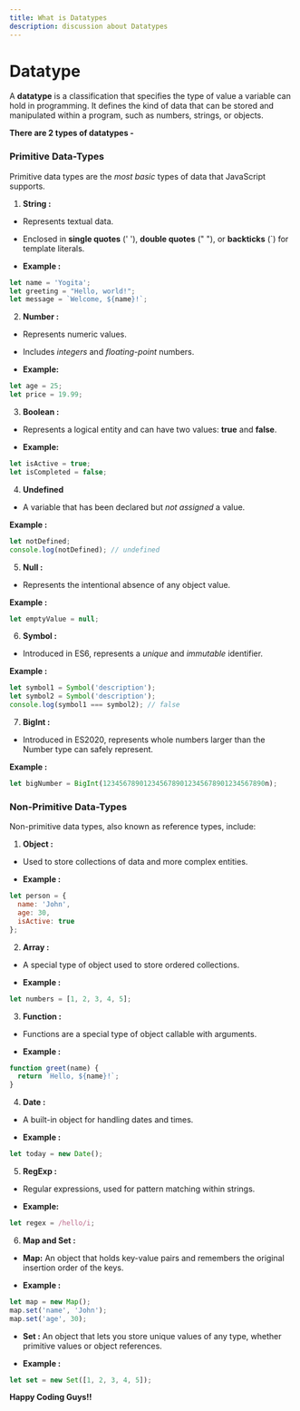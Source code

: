 ```yaml
---
title: What is Datatypes
description: discussion about Datatypes
---
```


# Datatype

A **datatype** is a classification that specifies the type of value a variable can hold in programming. It defines the kind of data that can be stored and manipulated within a program, such as numbers, strings, or objects.

**There are 2 types of datatypes -**

### Primitive Data-Types

Primitive data types are the *most basic* types of data that JavaScript supports. 

1. **String :**

* Represents textual data.
* Enclosed in **single quotes** (' '), **double quotes** (" "), or **backticks** (`) for template literals.

* **Example :**

```js
let name = 'Yogita';
let greeting = "Hello, world!";
let message = `Welcome, ${name}!`;
```

2. **Number :**

* Represents numeric values.
* Includes _integers_ and _floating-point_ numbers.

* **Example:**

```js
let age = 25;
let price = 19.99;
```

3. **Boolean :**

* Represents a logical entity and can have two values: **true** and **false**.

* **Example:**

```js
let isActive = true;
let isCompleted = false;
```

4. **Undefined**

* A variable that has been declared but *not assigned* a value.

**Example :**

```js
let notDefined;
console.log(notDefined); // undefined
```

5. **Null :**

* Represents the intentional absence of any object value.

**Example :**

```js
let emptyValue = null;
```

6. **Symbol :**

* Introduced in ES6, represents a *unique* and *immutable* identifier.

**Example :**

```js
let symbol1 = Symbol('description');
let symbol2 = Symbol('description');
console.log(symbol1 === symbol2); // false
```

7. **BigInt :**

* Introduced in ES2020, represents whole numbers larger than the Number type can safely represent.

**Example :**

```js
let bigNumber = BigInt(1234567890123456789012345678901234567890n);
```

### Non-Primitive Data-Types

Non-primitive data types, also known as reference types, include:

1. **Object :**

* Used to store collections of data and more complex entities.

* **Example :**

```js
let person = {
  name: 'John',
  age: 30,
  isActive: true
};
```

2. **Array :**

* A special type of object used to store ordered collections.

* **Example :**

```js
let numbers = [1, 2, 3, 4, 5];
```

3. **Function :**

* Functions are a special type of object callable with arguments.

* **Example :**

```js
function greet(name) {
  return `Hello, ${name}!`;
}
```

4. **Date :**

* A built-in object for handling dates and times.

* **Example :**

```js
let today = new Date();
```

5. **RegExp :**

* Regular expressions, used for pattern matching within strings.

* **Example:**

```js
let regex = /hello/i;
```

6. **Map and Set :**

* **Map:** An object that holds key-value pairs and remembers the original insertion order of the keys.

* **Example :**

```js
let map = new Map();
map.set('name', 'John');
map.set('age', 30);
```

* **Set :** An object that lets you store unique values of any type, whether primitive values or object references.

* **Example :**
```js
let set = new Set([1, 2, 3, 4, 5]);
```





**Happy Coding Guys!!**
